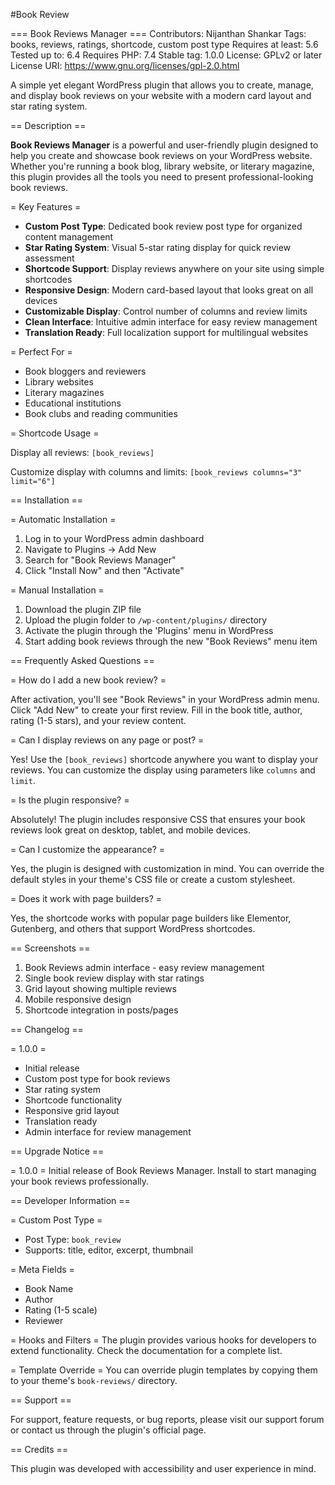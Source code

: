 #Book Review

=== Book Reviews Manager ===
Contributors: Nijanthan Shankar
Tags: books, reviews, ratings, shortcode, custom post type
Requires at least: 5.6
Tested up to: 6.4
Requires PHP: 7.4
Stable tag: 1.0.0
License: GPLv2 or later
License URI: https://www.gnu.org/licenses/gpl-2.0.html

A simple yet elegant WordPress plugin that allows you to create, manage, and display book reviews on your website with a modern card layout and star rating system.

== Description ==

**Book Reviews Manager** is a powerful and user-friendly plugin designed to help you create and showcase book reviews on your WordPress website. Whether you're running a book blog, library website, or literary magazine, this plugin provides all the tools you need to present professional-looking book reviews.

= Key Features =

* **Custom Post Type**: Dedicated book review post type for organized content management
* **Star Rating System**: Visual 5-star rating display for quick review assessment
* **Shortcode Support**: Display reviews anywhere on your site using simple shortcodes
* **Responsive Design**: Modern card-based layout that looks great on all devices
* **Customizable Display**: Control number of columns and review limits
* **Clean Interface**: Intuitive admin interface for easy review management
* **Translation Ready**: Full localization support for multilingual websites

= Perfect For =

* Book bloggers and reviewers
* Library websites
* Literary magazines
* Educational institutions
* Book clubs and reading communities

= Shortcode Usage =

Display all reviews:
`[book_reviews]`

Customize display with columns and limits:
`[book_reviews columns="3" limit="6"]`

== Installation ==

= Automatic Installation =

1. Log in to your WordPress admin dashboard
2. Navigate to Plugins → Add New
3. Search for "Book Reviews Manager"
4. Click "Install Now" and then "Activate"

= Manual Installation =

1. Download the plugin ZIP file
2. Upload the plugin folder to `/wp-content/plugins/` directory
3. Activate the plugin through the 'Plugins' menu in WordPress
4. Start adding book reviews through the new "Book Reviews" menu item

== Frequently Asked Questions ==

= How do I add a new book review? =

After activation, you'll see "Book Reviews" in your WordPress admin menu. Click "Add New" to create your first review. Fill in the book title, author, rating (1-5 stars), and your review content.

= Can I display reviews on any page or post? =

Yes! Use the `[book_reviews]` shortcode anywhere you want to display your reviews. You can customize the display using parameters like `columns` and `limit`.

= Is the plugin responsive? =

Absolutely! The plugin includes responsive CSS that ensures your book reviews look great on desktop, tablet, and mobile devices.

= Can I customize the appearance? =

Yes, the plugin is designed with customization in mind. You can override the default styles in your theme's CSS file or create a custom stylesheet.

= Does it work with page builders? =

Yes, the shortcode works with popular page builders like Elementor, Gutenberg, and others that support WordPress shortcodes.

== Screenshots ==

1. Book Reviews admin interface - easy review management
2. Single book review display with star ratings
3. Grid layout showing multiple reviews
4. Mobile responsive design
5. Shortcode integration in posts/pages

== Changelog ==

= 1.0.0 =
* Initial release
* Custom post type for book reviews
* Star rating system
* Shortcode functionality
* Responsive grid layout
* Translation ready
* Admin interface for review management

== Upgrade Notice ==

= 1.0.0 =
Initial release of Book Reviews Manager. Install to start managing your book reviews professionally.

== Developer Information ==

= Custom Post Type =
* Post Type: `book_review`
* Supports: title, editor, excerpt, thumbnail

= Meta Fields =
* Book Name
* Author
* Rating (1-5 scale)
* Reviewer

= Hooks and Filters =
The plugin provides various hooks for developers to extend functionality. Check the documentation for a complete list.

= Template Override =
You can override plugin templates by copying them to your theme's `book-reviews/` directory.

== Support ==

For support, feature requests, or bug reports, please visit our support forum or contact us through the plugin's official page.

== Credits ==

This plugin was developed with accessibility and user experience in mind.
